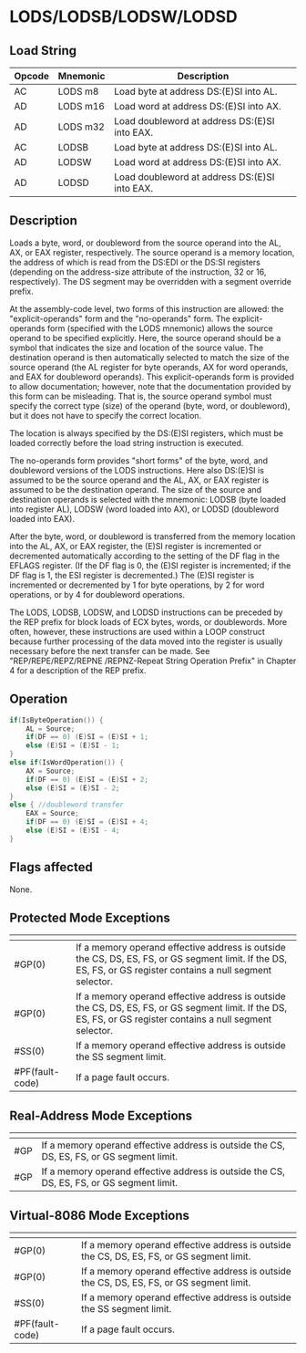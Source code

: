 # LODS/LODSB/LODSW/LODSD
 
## Load String
 
 
|Opcode|Mnemonic|Description|
|-|-|-|
|AC|LODS m8|Load byte at address DS:(E)SI into AL.|
|AD|LODS m16|Load word at address DS:(E)SI into AX.|
|AD|LODS m32|Load doubleword at address DS:(E)SI into EAX.|
|AC|LODSB|Load byte at address DS:(E)SI into AL.|
|AD|LODSW|Load word at address DS:(E)SI into AX.|
|AD|LODSD|Load doubleword at address DS:(E)SI into EAX.|
 
## Description
 
Loads a byte, word, or doubleword from the source operand into the AL, AX, or EAX register, respectively. The source operand is a memory location, the address of which is read from the DS:EDI or the DS:SI registers (depending on the address-size attribute of the instruction, 32 or 16, respectively). The DS segment may be overridden with a segment override prefix.
 
At the assembly-code level, two forms of this instruction are allowed: the "explicit-operands" form and the "no-operands" form. The explicit-operands form (specified with the LODS mnemonic) allows the source operand to be specified explicitly. Here, the source operand should be a symbol that indicates the size and location of the source value. The destination operand is then automatically selected to match the size of the source operand (the AL register for byte operands, AX for word operands, and EAX for doubleword operands). This explicit-operands form is provided to allow documentation; however, note that the documentation provided by this form can be misleading. That is, the source operand symbol must specify the correct type (size) of the operand (byte, word, or doubleword), but it does not have to specify the correct location.
 
The location is always specified by the DS:(E)SI registers, which must be loaded correctly before the load string instruction is executed.
 
The no-operands form provides "short forms" of the byte, word, and doubleword versions of the LODS instructions. Here also DS:(E)SI is assumed to be the source operand and the AL, AX, or EAX register is assumed to be the destination operand. The size of the source and destination operands is selected with the mnemonic: LODSB (byte loaded into register AL), LODSW (word loaded into AX), or LODSD (doubleword loaded into EAX).
 
After the byte, word, or doubleword is transferred from the memory location into the AL, AX, or EAX register, the (E)SI register is incremented or decremented automatically according to the setting of the DF flag in the EFLAGS register. (If the DF flag is 0, the (E)SI register is incremented; if the DF flag is 1, the ESI register is decremented.) The (E)SI register is incremented or decremented by 1 for byte operations, by 2 for word operations, or by 4 for doubleword operations.
 
The LODS, LODSB, LODSW, and LODSD instructions can be preceded by the REP prefix for block loads of ECX bytes, words, or doublewords. More often, however, these instructions are used within a LOOP construct because further processing of the data moved into the register is usually necessary before the next transfer can be made. See "REP/REPE/REPZ/REPNE /REPNZ-Repeat String Operation Prefix" in Chapter 4 for a description of the REP prefix.
 
 
## Operation
 
```c
if(IsByteOperation()) {
	AL = Source;
	if(DF == 0) (E)SI = (E)SI + 1;
	else (E)SI = (E)SI - 1;
}
else if(IsWordOperation()) {
	AX = Source;
	if(DF == 0) (E)SI = (E)SI + 2;
	else (E)SI = (E)SI - 2;
}
else { //doubleword transfer
	EAX = Source;
	if(DF == 0) (E)SI = (E)SI + 4;
	else (E)SI = (E)SI - 4;
}

```
 
 
## Flags affected
 
None.

 
 
## Protected Mode Exceptions
 
|[]()||
|-|-|
|#GP(0)|If a memory operand effective address is outside the CS, DS, ES, FS, or GS segment limit. If the DS, ES, FS, or GS register contains a null segment selector.|
|#GP(0)|If a memory operand effective address is outside the CS, DS, ES, FS, or GS segment limit. If the DS, ES, FS, or GS register contains a null segment selector.|
|#SS(0)|If a memory operand effective address is outside the SS segment limit.|
|#PF(fault-code)|If a page fault occurs.|
 
## Real-Address Mode Exceptions
 
|[]()||
|-|-|
|#GP|If a memory operand effective address is outside the CS, DS, ES, FS, or GS segment limit.|
|#GP|If a memory operand effective address is outside the CS, DS, ES, FS, or GS segment limit.|
 
## Virtual-8086 Mode Exceptions
 
|[]()||
|-|-|
|#GP(0)|If a memory operand effective address is outside the CS, DS, ES, FS, or GS segment limit.|
|#GP(0)|If a memory operand effective address is outside the CS, DS, ES, FS, or GS segment limit.|
|#SS(0)|If a memory operand effective address is outside the SS segment limit.|
|#PF(fault-code)|If a page fault occurs.|
